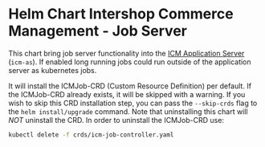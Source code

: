 # Helm Chart Intershop Commerce Management - Job Server

This chart bring job server functionality into the [ICM Application Server](../icm-as/README.md) (`icm-as`). If enabled long running jobs could run outside of the application server as kubernetes jobs.

It will install the ICMJob-CRD (Custom Resource Definition) per default. If the ICMJob-CRD already exists, it will be skipped with a warning. If you wish to skip this CRD installation step, you can pass the `--skip-crds` flag to the `helm install/upgrade` command. Note that uninstalling this chart will *NOT* uninstall the CRD. In order to uninstall the ICMJob-CRD use:

```bash
kubectl delete -f crds/icm-job-controller.yaml
```